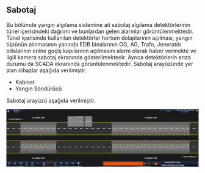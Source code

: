 ## **Sabotaj**
Bu bölümde yangın algılama sistemine ait sabotaj algılama detektörlerinin tünel içerisindeki dağılımı ve bunlardan gelen alarmlar görüntülenmektedir. Tünel içerisinde kullanılan detektörler hortum dolaplarının açılması, yangın tüpünün alınmasının yanında EDB binalarının OG, AG, Trafo, Jeneratör odalarının enine geçiş kapılarının açılmasını alarm olarak haber vermekte ve ilgili kamera sabotaj ekranında gösterilmektedir. Ayrıca detektörlerin arıza durumu da SCADA ekranında görüntülenmektedir.
Sabotaj arayüzünde yer alan cihazlar aşağıda verilmiştir.

- Kabinet
- Yangın Söndürücü

Sabotaj arayüzü aşağıda verilmiştir.

![image.png](/.attachments/image-2ef71a63-c434-414c-9a58-09b09d39522b.png)